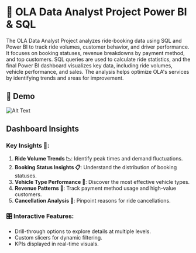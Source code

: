 ﻿# 🚖 OLA Data Analyst Project Power BI & SQL

The OLA Data Analyst Project analyzes ride-booking data using SQL and Power BI to track ride volumes, customer behavior, and driver performance. It focuses on booking statuses, revenue breakdowns by payment method, and top customers. SQL queries are used to calculate ride statistics, and the final Power BI dashboard visualizes key data, including ride volumes, vehicle performance, and sales. The analysis helps optimize OLA's services by identifying trends and areas for improvement.

## 🎥 Demo

![Alt Text](https://github.com/PrajwalGpy/OLA-Data-Analyst-Project-Power-BI-And-SQL/blob/main/Ola%20DA%20Project%20DEMO.gif)


## Dashboard Insights

### Key Insights 🔑:

1. **Ride Volume Trends 📉**: Identify peak times and demand fluctuations.
2. **Booking Status Insights 📋**: Understand the distribution of booking statuses.
3. **Vehicle Type Performance 🚗**: Discover the most effective vehicle types.
4. **Revenue Patterns 💸**: Track payment method usage and high-value customers.
5. **Cancellation Analysis 🔄**: Pinpoint reasons for ride cancellations.

### 🎛 Interactive Features:

- Drill-through options to explore details at multiple levels.
- Custom slicers for dynamic filtering.
- KPIs displayed in real-time visuals.




